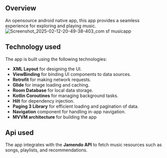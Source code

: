 ## Overview
An opensource android native app, this app provides a seamless experience for exploring and playing music.
![Screenshot_2025-02-12-20-49-38-403_com sf musicapp](https://github.com/user-attachments/assets/c002afad-a0d0-4626-8160-36f3e0225c8d)

## Technology used
The app is built using the following technologies:
- **XML Layout** for designing the UI.
- **ViewBinding** for binding UI components to data sources.
- **Retrofit** for making network requests.
- **Glide** for image loading and caching.
- **Room Database** for local data storage.
- **Kotlin Coroutines** for managing background tasks.
- **Hilt** for dependency injection.
- **Paging 3 Library** for efficient loading and pagination of data.
- **Navigation** component for handling in-app navigation.
- **MVVM architecture** for building the app

## Api used
The app integrates with the **Jamendo API** to fetch music resources such as songs, playlists, and recommendations.
